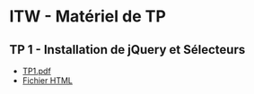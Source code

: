 # ITW - Matériel de TP

## TP 1 - Installation de jQuery et Sélecteurs

* [TP1.pdf]()
* [Fichier HTML]()


